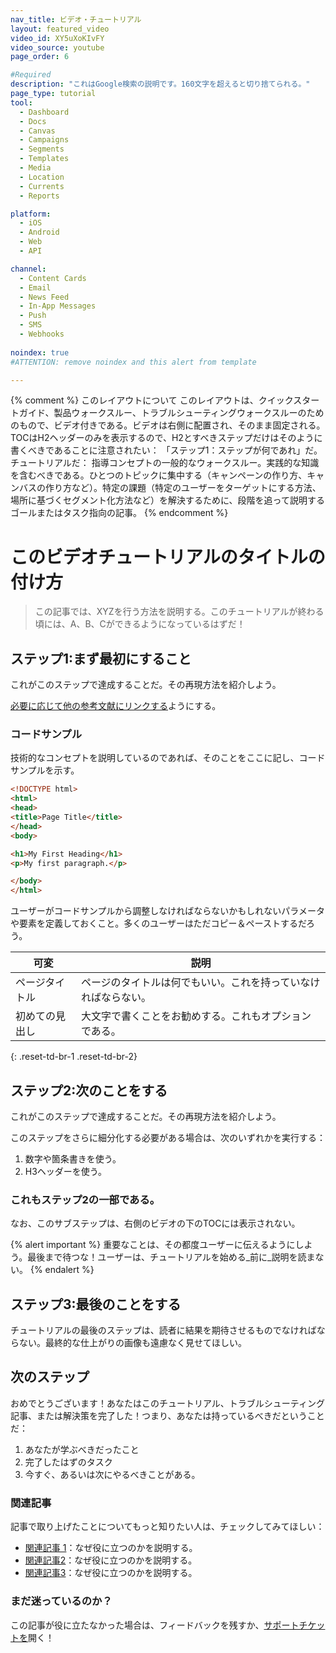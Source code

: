 ```yaml
---
nav_title: ビデオ・チュートリアル
layout: featured_video
video_id: XY5uXoKIvFY
video_source: youtube
page_order: 6

#Required
description: "これはGoogle検索の説明です。160文字を超えると切り捨てられる。"
page_type: tutorial
tool:
  - Dashboard
  - Docs
  - Canvas
  - Campaigns
  - Segments
  - Templates
  - Media
  - Location
  - Currents
  - Reports

platform:
  - iOS
  - Android
  - Web
  - API

channel:
  - Content Cards
  - Email
  - News Feed
  - In-App Messages
  - Push
  - SMS
  - Webhooks
  
noindex: true
#ATTENTION: remove noindex and this alert from template

---
```

{% comment %}
このレイアウトについて
このレイアウトは、クイックスタートガイド、製品ウォークスルー、トラブルシューティングウォークスルーのためのもので、ビデオ付きである。ビデオは右側に配置され、そのまま固定される。TOCはH2ヘッダーのみを表示するので、H2とすべきステップだけはそのように書くべきであることに注意されたい：
「ステップ1：ステップが何であれ」だ。
チュートリアルだ：
指導コンセプトの一般的なウォークスルー。実践的な知識を含むべきである。ひとつのトピックに集中する（キャンペーンの作り方、キャンバスの作り方など）。特定の課題（特定のユーザーをターゲットにする方法、場所に基づくセグメント化方法など）を解決するために、段階を追って説明するゴールまたはタスク指向の記事。
{% endcomment %}
# このビデオチュートリアルのタイトルの付け方

> この記事では、XYZを行う方法を説明する。このチュートリアルが終わる頃には、A、B、Cができるようになっているはずだ！

## ステップ1:まず最初にすること

これがこのステップで達成することだ。その再現方法を紹介しよう。

[必要に応じて他の参考文献にリンクする]({{site.baseurl}}/home/templates/reference_video/)ようにする。

### コードサンプル

技術的なコンセプトを説明しているのであれば、そのことをここに記し、コードサンプルを示す。

```html
<!DOCTYPE html>
<html>
<head>
<title>Page Title</title>
</head>
<body>

<h1>My First Heading</h1>
<p>My first paragraph.</p>

</body>
</html>
```

ユーザーがコードサンプルから調整しなければならないかもしれないパラメータや要素を定義しておくこと。多くのユーザーはただコピー＆ペーストするだろう。

| 可変 | 説明 |
| -------- | ----------- |
| ページタイトル | ページのタイトルは何でもいい。これを持っていなければならない。 |
| 初めての見出し | 大文字で書くことをお勧めする。これもオプションである。 |
{: .reset-td-br-1 .reset-td-br-2}


## ステップ2:次のことをする

これがこのステップで達成することだ。その再現方法を紹介しよう。

このステップをさらに細分化する必要がある場合は、次のいずれかを実行する：
1. 数字や箇条書きを使う。
2. H3ヘッダーを使う。

### これもステップ2の一部である。

なお、このサブステップは、右側のビデオの下のTOCには表示されない。

{% alert important %}
重要なことは、その都度ユーザーに伝えるようにしよう。最後まで待つな！ユーザーは、チュートリアルを始める_前に_説明を読まない。
{% endalert %}

## ステップ3:最後のことをする

チュートリアルの最後のステップは、読者に結果を期待させるものでなければならない。最終的な仕上がりの画像も遠慮なく見せてほしい。

## 次のステップ

おめでとうございます！あなたはこのチュートリアル、トラブルシューティング記事、または解決策を完了した！つまり、あなたは持っているべきだということだ：
1. あなたが学ぶべきだったこと
2. 完了したはずのタスク
3. 今すぐ、あるいは次にやるべきことがある。

### 関連記事

記事で取り上げたことについてもっと知りたい人は、チェックしてみてほしい：
- [関連記事 1](#solution-1)：なぜ役に立つのかを説明する。
- [関連記事2](#solution-2)：なぜ役に立つのかを説明する。
- [関連記事3](#solution-3)：なぜ役に立つのかを説明する。

### まだ迷っているのか？

この記事が役に立たなかった場合は、フィードバックを残すか、[サポートチケットを][support]開く！

[support]: {{site.baseurl}}/braze_support/
